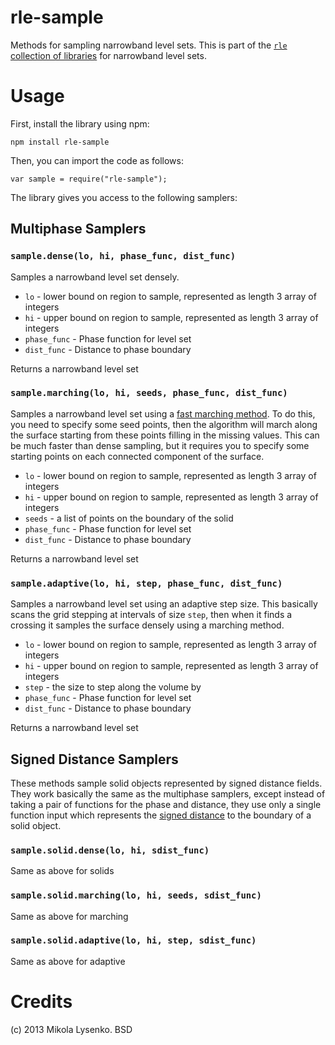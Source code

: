 rle-sample
============
Methods for sampling narrowband level sets.  This is part of the [`rle` collection of libraries](https://github.com/mikolalysenko/rle-core) for narrowband level sets.

Usage
=====
First, install the library using npm:

    npm install rle-sample
    
Then, you can import the code as follows:

    var sample = require("rle-sample");

The library gives you access to the following samplers:

Multiphase Samplers
-------------------

### `sample.dense(lo, hi, phase_func, dist_func)`
Samples a narrowband level set densely.

* `lo` - lower bound on region to sample, represented as length 3 array of integers
* `hi` - upper bound on region to sample, represented as length 3 array of integers
* `phase_func` - Phase function for level set
* `dist_func` - Distance to phase boundary

Returns a narrowband level set

### `sample.marching(lo, hi, seeds, phase_func, dist_func)`
Samples a narrowband level set using a [fast marching method](http://math.berkeley.edu/~sethian/2006/Explanations/fast_marching_explain.html).  To do this, you need to specify some seed points, then the algorithm will march along the surface starting from these points filling in the missing values.  This can be much faster than dense sampling, but it requires you to specify some starting points on each connected component of the surface.

* `lo` - lower bound on region to sample, represented as length 3 array of integers
* `hi` - upper bound on region to sample, represented as length 3 array of integers
* `seeds` - a list of points on the boundary of the solid
* `phase_func` - Phase function for level set
* `dist_func` - Distance to phase boundary

Returns a narrowband level set

### `sample.adaptive(lo, hi, step, phase_func, dist_func)`
Samples a narrowband level set using an adaptive step size.  This basically scans the grid stepping at intervals of size `step`, then when it finds a crossing it samples the surface densely using a marching method.

* `lo` - lower bound on region to sample, represented as length 3 array of integers
* `hi` - upper bound on region to sample, represented as length 3 array of integers
* `step` - the size to step along the volume by
* `phase_func` - Phase function for level set
* `dist_func` - Distance to phase boundary

Returns a narrowband level set


Signed Distance Samplers
------------------------
These methods sample solid objects represented by signed distance fields.  They work basically the same as the multiphase samplers, except instead of taking a pair of functions for the phase and distance, they use only a single function input which represents the [signed distance](http://en.wikipedia.org/wiki/Signed_distance_function) to the boundary of a solid object.

### `sample.solid.dense(lo, hi, sdist_func)`
Same as above for solids

### `sample.solid.marching(lo, hi, seeds, sdist_func)`
Same as above for marching

### `sample.solid.adaptive(lo, hi, step, sdist_func)`
Same as above for adaptive

Credits
=======
(c) 2013 Mikola Lysenko. BSD
